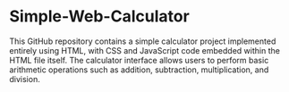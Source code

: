 # Simple-Web-Calculator
 This GitHub repository contains a simple calculator project implemented entirely using HTML, with CSS and JavaScript code embedded within the HTML file itself. The calculator interface allows users to perform basic arithmetic operations such as addition, subtraction, multiplication, and division.
